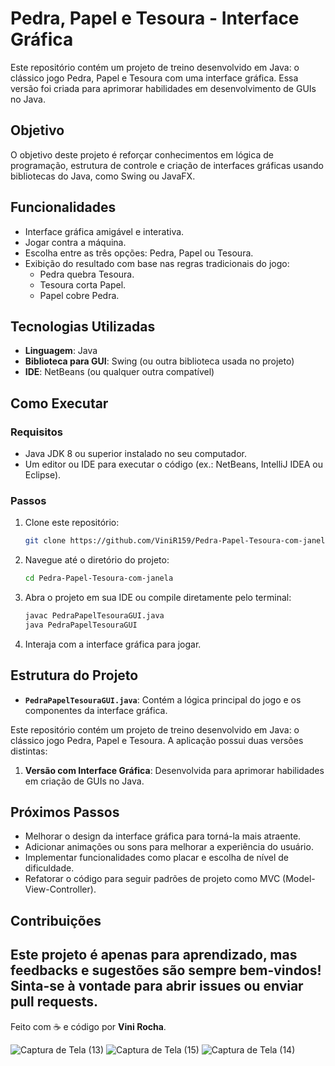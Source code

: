 # Pedra, Papel e Tesoura - Interface Gráfica

Este repositório contém um projeto de treino desenvolvido em Java: o clássico jogo Pedra, Papel e Tesoura com uma interface gráfica. Essa versão foi criada para aprimorar habilidades em desenvolvimento de GUIs no Java.

## Objetivo

O objetivo deste projeto é reforçar conhecimentos em lógica de programação, estrutura de controle e criação de interfaces gráficas usando bibliotecas do Java, como Swing ou JavaFX.

## Funcionalidades

- Interface gráfica amigável e interativa.
- Jogar contra a máquina.
- Escolha entre as três opções: Pedra, Papel ou Tesoura.
- Exibição do resultado com base nas regras tradicionais do jogo:
  - Pedra quebra Tesoura.
  - Tesoura corta Papel.
  - Papel cobre Pedra.

## Tecnologias Utilizadas

- **Linguagem**: Java
- **Biblioteca para GUI**: Swing (ou outra biblioteca usada no projeto)
- **IDE**: NetBeans (ou qualquer outra compatível)

## Como Executar

### Requisitos
- Java JDK 8 ou superior instalado no seu computador.
- Um editor ou IDE para executar o código (ex.: NetBeans, IntelliJ IDEA ou Eclipse).

### Passos

1. Clone este repositório:
   ```bash
   git clone https://github.com/ViniR159/Pedra-Papel-Tesoura-com-janela.git
   ```

2. Navegue até o diretório do projeto:
   ```bash
   cd Pedra-Papel-Tesoura-com-janela
   ```

3. Abra o projeto em sua IDE ou compile diretamente pelo terminal:
   ```bash
   javac PedraPapelTesouraGUI.java
   java PedraPapelTesouraGUI
   ```

4. Interaja com a interface gráfica para jogar.

## Estrutura do Projeto

- **`PedraPapelTesouraGUI.java`**: Contém a lógica principal do jogo e os componentes da interface gráfica.
  
Este repositório contém um projeto de treino desenvolvido em Java: o clássico jogo Pedra, Papel e Tesoura. A aplicação possui duas versões distintas:

1. **Versão com Interface Gráfica**: Desenvolvida para aprimorar habilidades em criação de GUIs no Java.

## Próximos Passos

- Melhorar o design da interface gráfica para torná-la mais atraente.
- Adicionar animações ou sons para melhorar a experiência do usuário.
- Implementar funcionalidades como placar e escolha de nível de dificuldade.
- Refatorar o código para seguir padrões de projeto como MVC (Model-View-Controller).

## Contribuições

Este projeto é apenas para aprendizado, mas feedbacks e sugestões são sempre bem-vindos! Sinta-se à vontade para abrir issues ou enviar pull requests.
---

Feito com ☕ e código por **Vini Rocha**.

![Captura de Tela (13)](https://github.com/user-attachments/assets/4e77be64-c70a-4266-b9e5-4d09af6faed3)
![Captura de Tela (15)](https://github.com/user-attachments/assets/1763bf36-c99f-4d45-9441-8beef4d27b40)
![Captura de Tela (14)](https://github.com/user-attachments/assets/a52d6f3f-4aa8-45ef-a045-6f0c731386a1)
